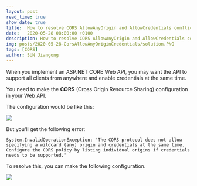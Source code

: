 ```yaml
---
layout: post
read_time: true
show_date: true
title:  How to resolve CORS AllowAnyOrigin and AllowCredentials conflict in ASPNET CORE Web API
date:   2020-05-28 08:00:00 +0100
description: How to resolve CORS AllowAnyOrigin and AllowCredentials conflict in ASPNET CORE Web API, ASP.NET 
img: posts/2020-05-28-CorsAllowAnyOriginCredentials/solution.PNG
tags: [CORS]
author: SUN Jiangong
---
```


When you implement an ASP.NET CORE Web API, you may want the API to support all clients from anywhere and enable credentials at the same time.

You need to make the **CORS** (Cross Origin Resource Sharing) configuration in your Web API.

The configuration would be like this:

![](./../../../assets/img/posts/2020-05-28-CorsAllowAnyOriginCredentials/wrong.PNG)

But you'll get the following error:

```batch
System.InvalidOperationException: 'The CORS protocol does not allow specifying a wildcard (any) origin and credentials at the same time. 
Configure the CORS policy by listing individual origins if credentials needs to be supported.'
```

To resolve this, you can make the following configuration.

![](./../../../assets/img/posts/2020-05-28-CorsAllowAnyOriginCredentials/solution.PNG)


